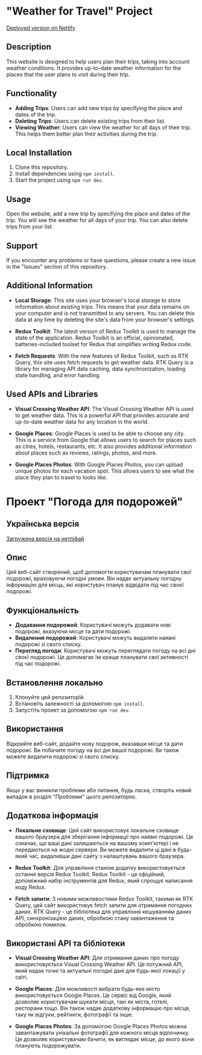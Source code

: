 # "Weather for Travel" Project

[Deployed version on Netlify](https://trip-weather-site.netlify.app/)

## Description

This website is designed to help users plan their trips, taking into account weather conditions. It provides up-to-date weather information for the places that the user plans to visit during their trip.

## Functionality

- **Adding Trips**: Users can add new trips by specifying the place and dates of the trip.
- **Deleting Trips**: Users can delete existing trips from their list.
- **Viewing Weather**: Users can view the weather for all days of their trip. This helps them better plan their activities during the trip.

## Local Installation

1. Clone this repository.
2. Install dependencies using `npm install`.
3. Start the project using `npm run dev`.

## Usage

Open the website, add a new trip by specifying the place and dates of the trip. You will see the weather for all days of your trip. You can also delete trips from your list.

## Support

If you encounter any problems or have questions, please create a new issue in the "Issues" section of this repository.

## Additional Information

- **Local Storage**: This site uses your browser's local storage to store information about existing trips. This means that your data remains on your computer and is not transmitted to any servers. You can delete this data at any time by deleting the site's data from your browser's settings.

- **Redux Toolkit**: The latest version of Redux Toolkit is used to manage the state of the application. Redux Toolkit is an official, opinionated, batteries-included toolset for Redux that simplifies writing Redux code.

- **Fetch Requests**: With the new features of Redux Toolkit, such as RTK Query, this site uses fetch requests to get weather data. RTK Query is a library for managing API data caching, data synchronization, loading state handling, and error handling.

## Used APIs and Libraries

- **Visual Crossing Weather API**: The Visual Crossing Weather API is used to get weather data. This is a powerful API that provides accurate and up-to-date weather data for any location in the world.

- **Google Places**: Google Places is used to be able to choose any city. This is a service from Google that allows users to search for places such as cities, hotels, restaurants, etc. It also provides additional information about places such as reviews, ratings, photos, and more.

- **Google Places Photos**: With Google Places Photos, you can upload unique photos for each vacation spot. This allows users to see what the place they plan to travel to looks like.

# Проект "Погода для подорожей"

## Українська версія

[Загружена версія на нетліфай](https://trip-weather-site.netlify.app/)

## Опис

Цей веб-сайт створений, щоб допомогти користувачам планувати свої подорожі, враховуючи погодні умови. Він надає актуальну погодну інформацію для місць, які користувач планує відвідати під час своєї подорожі.

## Функціональність

- **Додавання подорожей**: Користувачі можуть додавати нові подорожі, вказуючи місце та дати подорожі.
- **Видалення подорожей**: Користувачі можуть видаляти наявні подорожі зі свого списку.
- **Перегляд погоди**: Користувачі можуть переглядати погоду на всі дні своєї подорожі. Це допомагає їм краще планувати свої активності під час подорожі.

## Встановлення локально

1. Клонуйте цей репозиторій.
2. Встановіть залежності за допомогою `npm install`.
3. Запустіть проект за допомогою `npm run dev`.

## Використання

Відкрийте веб-сайт, додайте нову подорож, вказавши місце та дати подорожі. Ви побачите погоду на всі дні вашої подорожі. Ви також можете видалити подорожі зі свого списку.

## Підтримка

Якщо у вас виникли проблеми або питання, будь ласка, створіть новий випадок в розділі "Проблеми" цього репозиторію.

## Додаткова інформація

- **Локальне сховище**: Цей сайт використовує локальне сховище вашого браузера для зберігання інформації про наявні подорожі. Це означає, що ваші дані залишаються на вашому комп'ютері і не передаються на жодні сервери. Ви можете видалити ці дані в будь-який час, видаливши дані сайту з налаштувань вашого браузера.

- **Redux Toolkit**: Для управління станом додатку використовується остання версія Redux Toolkit. Redux Toolkit - це офіційний, допоміжний набір інструментів для Redux, який спрощує написання коду Redux.

- **Fetch запити**: З новими можливостями Redux Toolkit, такими як RTK Query, цей сайт використовує fetch запити для отримання погодних даних. RTK Query - це бібліотека для управління кешуванням даних API, синхронізацією даних, обробкою стану завантаження та обробкою помилок.

## Використані API та бібліотеки

- **Visual Crossing Weather API**: Для отримання даних про погоду використовується Visual Crossing Weather API. Це потужний API, який надає точні та актуальні погодні дані для будь-якої локації у світі.

- **Google Places**: Для можливості вибрати будь-яке місто використовується Google Places. Це сервіс від Google, який дозволяє користувачам шукати місця, такі як міста, готелі, ресторани тощо. Він також надає додаткову інформацію про місця, таку як відгуки, рейтинги, фотографії та інше.

- **Google Places Photos**: За допомогою Google Places Photos можна завантажувати унікальні фотографії для кожного місця відпочинку. Це дозволяє користувачам бачити, як виглядає місце, до якого вони планують подорожувати.
